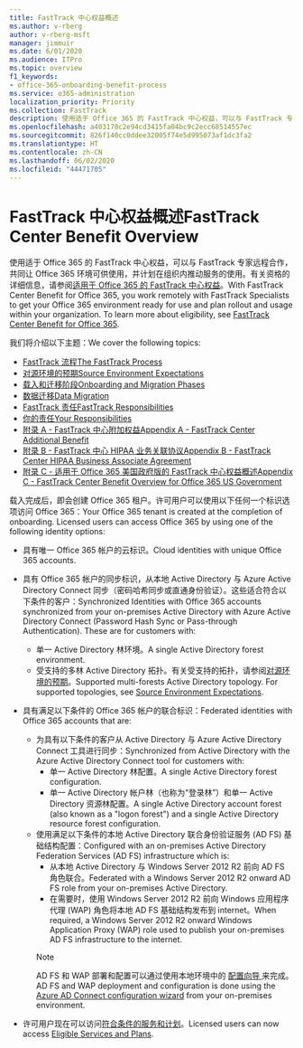 ```yaml
---
title: FastTrack 中心权益概述
ms.author: v-rberg
author: v-rberg-msft
manager: jimmuir
ms.date: 6/01/2020
ms.audience: ITPro
ms.topic: overview
f1_keywords:
- office-365-onboarding-benefit-process
ms.service: o365-administration
localization_priority: Priority
ms.collection: FastTrack
description: 使用适于 Office 365 的 FastTrack 中心权益，可以与 FastTrack 专家远程合作，共同让 Office 365 环境可供使用，并计划在组织内推动服务的使用。有关资格的详细信息，请参阅适用于 Office 365 的 FastTrack 中心权益。
ms.openlocfilehash: a403178c2e94cd3415fa04bc9c2ecc68514557ec
ms.sourcegitcommit: 826f140cc0ddee32005f74e5d995073af1dc3fa2
ms.translationtype: HT
ms.contentlocale: zh-CN
ms.lasthandoff: 06/02/2020
ms.locfileid: "44471705"
---
```

# <a name="fasttrack-center-benefit-overview"></a><span data-ttu-id="cbc33-104">FastTrack 中心权益概述</span><span class="sxs-lookup"><span data-stu-id="cbc33-104">FastTrack Center Benefit Overview</span></span>

<span data-ttu-id="cbc33-p102">使用适于 Office 365 的 FastTrack 中心权益，可以与 FastTrack 专家远程合作，共同让 Office 365 环境可供使用，并计划在组织内推动服务的使用。有关资格的详细信息，请参阅[适用于 Office 365 的 FastTrack 中心权益](O365-fasttrack-benefit-for-office-365.md)。</span><span class="sxs-lookup"><span data-stu-id="cbc33-p102">With FastTrack Center Benefit for Office 365, you work remotely with FastTrack Specialists to get your Office 365 environment ready for use and plan rollout and usage within your organization. To learn more about eligibility, see [FastTrack Center Benefit for Office 365](O365-fasttrack-benefit-for-office-365.md).</span></span>
  
<span data-ttu-id="cbc33-107">我们将介绍以下主题：</span><span class="sxs-lookup"><span data-stu-id="cbc33-107">We cover the following topics:</span></span>
- [<span data-ttu-id="cbc33-108">FastTrack 流程</span><span class="sxs-lookup"><span data-stu-id="cbc33-108">The FastTrack Process</span></span>](O365-fasttrack-process.md) 
- [<span data-ttu-id="cbc33-109">对源环境的预期</span><span class="sxs-lookup"><span data-stu-id="cbc33-109">Source Environment Expectations</span></span>](O365-source-environment-expectations.md)
- [<span data-ttu-id="cbc33-110">载入和迁移阶段</span><span class="sxs-lookup"><span data-stu-id="cbc33-110">Onboarding and Migration Phases</span></span>](O365-onboarding-and-migration.md)
- [<span data-ttu-id="cbc33-111">数据迁移</span><span class="sxs-lookup"><span data-stu-id="cbc33-111">Data Migration</span></span>](O365-data-migration.md)
- [<span data-ttu-id="cbc33-112">FastTrack 责任</span><span class="sxs-lookup"><span data-stu-id="cbc33-112">FastTrack Responsibilities</span></span>](O365-fasttrack-responsibilities.md)
- [<span data-ttu-id="cbc33-113">你的责任</span><span class="sxs-lookup"><span data-stu-id="cbc33-113">Your Responsibilities</span></span>](O365-your-responsibilities.md) 
- [<span data-ttu-id="cbc33-114">附录 A - FastTrack 中心附加权益</span><span class="sxs-lookup"><span data-stu-id="cbc33-114">Appendix A - FastTrack Center Additional Benefit</span></span>](O365-fasttrack-additional-benefits.md)
- [<span data-ttu-id="cbc33-115">附录 B - FastTrack 中心 HIPAA 业务关联协议</span><span class="sxs-lookup"><span data-stu-id="cbc33-115">Appendix B - FastTrack Center HIPAA Business Associate Agreement</span></span>](O365-hipaa-business-associate-agreement.md)
- [<span data-ttu-id="cbc33-116">附录 C - 适用于 Office 365 美国政府版的 FastTrack 中心权益概述</span><span class="sxs-lookup"><span data-stu-id="cbc33-116">Appendix C - FastTrack Center Benefit Overview for Office 365 US Government</span></span>](US-Gov-appendix-overview.md)
    
<span data-ttu-id="cbc33-p103">载入完成后，即会创建 Office 365 租户。许可用户可以使用以下任何一个标识选项访问 Office 365：</span><span class="sxs-lookup"><span data-stu-id="cbc33-p103">Your Office 365 tenant is created at the completion of onboarding. Licensed users can access Office 365 by using one of the following identity options:</span></span>
- <span data-ttu-id="cbc33-119">具有唯一 Office 365 帐户的云标识。</span><span class="sxs-lookup"><span data-stu-id="cbc33-119">Cloud identities with unique Office 365 accounts.</span></span>
- <span data-ttu-id="cbc33-p104">具有 Office 365 帐户的同步标识，从本地 Active Directory 与 Azure Active Directory Connect 同步（密码哈希同步或直通身份验证）。这些适合符合以下条件的客户：</span><span class="sxs-lookup"><span data-stu-id="cbc33-p104">Synchronized Identities with Office 365 accounts synchronized from your on-premises Active Directory with Azure Active Directory Connect (Password Hash Sync or Pass-through Authentication). These are for customers with:</span></span>
  - <span data-ttu-id="cbc33-122">单一 Active Directory 林环境。</span><span class="sxs-lookup"><span data-stu-id="cbc33-122">A single Active Directory forest environment.</span></span>
  - <span data-ttu-id="cbc33-p105">受支持的多林 Active Directory 拓扑。有关受支持的拓扑，请参阅[对源环境的预期](O365-source-environment-expectations.md)。</span><span class="sxs-lookup"><span data-stu-id="cbc33-p105">Supported multi-forests Active Directory topology. For supported topologies, see [Source Environment Expectations](O365-source-environment-expectations.md).</span></span>
- <span data-ttu-id="cbc33-125">具有满足以下条件的 Office 365 帐户的联合标识：</span><span class="sxs-lookup"><span data-stu-id="cbc33-125">Federated identities with Office 365 accounts that are:</span></span>
  - <span data-ttu-id="cbc33-126">为具有以下条件的客户从 Active Directory 与 Azure Active Directory Connect 工具进行同步：</span><span class="sxs-lookup"><span data-stu-id="cbc33-126">Synchronized from Active Directory with the Azure Active Directory Connect tool for customers with:</span></span>
      - <span data-ttu-id="cbc33-127">单一 Active Directory 林配置。</span><span class="sxs-lookup"><span data-stu-id="cbc33-127">A single Active Directory forest configuration.</span></span>
      - <span data-ttu-id="cbc33-128">单一 Active Directory 帐户林（也称为“登录林”）和单一 Active Directory 资源林配置。</span><span class="sxs-lookup"><span data-stu-id="cbc33-128">A single Active Directory account forest (also known as a "logon forest") and a single Active Directory resource forest configuration.</span></span>
  - <span data-ttu-id="cbc33-129">使用满足以下条件的本地 Active Directory 联合身份验证服务 (AD FS) 基础结构配置：</span><span class="sxs-lookup"><span data-stu-id="cbc33-129">Configured with an on-premises Active Directory Federation Services (AD FS) infrastructure which is:</span></span>
      - <span data-ttu-id="cbc33-130">从本地 Active Directory 与 Windows Server 2012 R2 前向 AD FS 角色联合。</span><span class="sxs-lookup"><span data-stu-id="cbc33-130">Federated with a Windows Server 2012 R2 onward AD FS role from your on-premises Active Directory.</span></span>
      - <span data-ttu-id="cbc33-131">在需要时，使用 Windows Server 2012 R2 前向 Windows 应用程序代理 (WAP) 角色将本地 AD FS 基础结构发布到 internet。</span><span class="sxs-lookup"><span data-stu-id="cbc33-131">When required, a Windows Server 2012 R2 onward Windows Application Proxy (WAP) role used to publish your on-premises AD FS infrastructure to the internet.</span></span>
    > [!NOTE]
    > <span data-ttu-id="cbc33-132">AD FS 和 WAP 部署和配置可以通过使用本地环境中的 [ 配置向导 ](https://go.microsoft.com/fwlink/?linkid=844794)来完成。</span><span class="sxs-lookup"><span data-stu-id="cbc33-132">AD FS and WAP deployment and configuration is done using the [Azure AD Connect configuration wizard](https://go.microsoft.com/fwlink/?linkid=844794) from your on-premises environment.</span></span> 
  
- <span data-ttu-id="cbc33-133">许可用户现在可以访问[符合条件的服务和计划](M365-eligible-services-and-plans.md)。</span><span class="sxs-lookup"><span data-stu-id="cbc33-133">Licensed users can now access [Eligible Services and Plans](M365-eligible-services-and-plans.md).</span></span>

